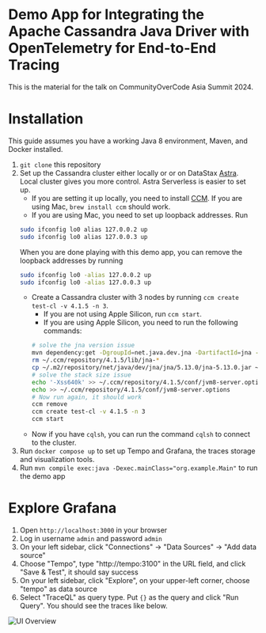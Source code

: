 # Demo App for Integrating the Apache Cassandra Java Driver with OpenTelemetry for End-to-End Tracing
This is the material for the talk on CommunityOverCode Asia Summit 2024. 
# Installation
This guide assumes you have a working Java 8 environment, Maven, and Docker installed.
1. `git clone` this repository
2. Set up the Cassandra cluster either locally or or on DataStax [Astra](https://astra.datastax.com/). Local cluster gives you more control. Astra Serverless is easier to set up. 
   - If you are setting it up locally, you need to install [CCM](https://github.com/riptano/ccm). If you are using Mac, `brew install ccm` should work. 
   - If you are using Mac, you need to set up loopback addresses. Run 
    ```bash
    sudo ifconfig lo0 alias 127.0.0.2 up
    sudo ifconfig lo0 alias 127.0.0.3 up
    ```
     When you are done playing with this demo app, you can remove the loopback addresses by running
    ```bash
    sudo ifconfig lo0 -alias 127.0.0.2 up
    sudo ifconfig lo0 -alias 127.0.0.3 up
   ```
   - Create a Cassandra cluster with 3 nodes by running `ccm create test-cl -v 4.1.5 -n 3`. 
     - If you are not using Apple Silicon, run `ccm start`.
     - If you are using Apple Silicon, you need to run the following commands:
     ```bash
     # solve the jna version issue
     mvn dependency:get -DgroupId=net.java.dev.jna -DartifactId=jna -Dversion=5.13.0
     rm ~/.ccm/repository/4.1.5/lib/jna-*
     cp ~/.m2/repository/net/java/dev/jna/jna/5.13.0/jna-5.13.0.jar ~/.ccm/repository/4.1.5/lib/
     # solve the stack size issue
     echo '-Xss640k' >> ~/.ccm/repository/4.1.5/conf/jvm8-server.options
     echo >> ~/.ccm/repository/4.1.5/conf/jvm8-server.options
     # Now run again, it should work
     ccm remove
     ccm create test-cl -v 4.1.5 -n 3
     ccm start
     ```
   - Now if you have `cqlsh`, you can run the command `cqlsh` to connect to the cluster. 
3. Run `docker compose up` to set up Tempo and Grafana, the traces storage and visualization tools.
4. Run `mvn compile exec:java -Dexec.mainClass="org.example.Main"` to run the demo app

# Explore Grafana
1. Open `http://localhost:3000` in your browser
2. Log in username `admin` and password `admin`
3. On your left sidebar, click "Connections" -> "Data Sources" -> "Add data source"
4. Choose "Tempo", type "http://tempo:3100" in the URL field, and click "Save & Test", it should say success
5. On your left sidebar, click "Explore", on your upper-left corner, choose "tempo" as data source
6. Select "TraceQL" as query type. Put `{}` as the query and click "Run Query". You should see the traces like below.
     
![UI Overview](./pics/overview.png)